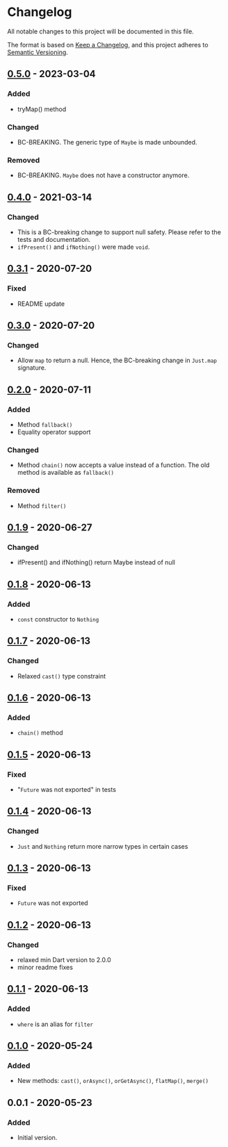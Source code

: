 # Changelog
All notable changes to this project will be documented in this file.

The format is based on [Keep a Changelog](https://keepachangelog.com/en/1.0.0/),
and this project adheres to [Semantic Versioning](https://semver.org/spec/v2.0.0.html).

## [0.5.0] - 2023-03-04
### Added
- tryMap() method

### Changed
- BC-BREAKING. The generic type of `Maybe` is made unbounded.

### Removed
- BC-BREAKING. `Maybe` does not have a constructor anymore.

## [0.4.0] - 2021-03-14
### Changed
- This is a BC-breaking change to support null safety. Please refer to the tests and documentation.
- `ifPresent()` and `ifNothing()` were made `void`.

## [0.3.1] - 2020-07-20
### Fixed
- README update

## [0.3.0] - 2020-07-20
### Changed
- Allow `map` to return a null. Hence, the BC-breaking change in `Just.map` signature.

## [0.2.0] - 2020-07-11
### Added
- Method `fallback()`
- Equality operator support

### Changed
- Method `chain()` now accepts a value instead of a function. The old method is available as `fallback()`

### Removed
- Method `filter()`

## [0.1.9] - 2020-06-27
### Changed
- ifPresent() and ifNothing() return Maybe<T> instead of null

## [0.1.8] - 2020-06-13
### Added
- `const` constructor to `Nothing`

## [0.1.7] - 2020-06-13
### Changed
- Relaxed `cast()` type constraint

## [0.1.6] - 2020-06-13
### Added
- `chain()` method

## [0.1.5] - 2020-06-13
### Fixed
- "`Future` was not exported" in tests

## [0.1.4] - 2020-06-13
### Changed
- `Just` and `Nothing` return more narrow types in certain cases

## [0.1.3] - 2020-06-13
### Fixed
- `Future` was not exported

## [0.1.2] - 2020-06-13
### Changed
- relaxed min Dart version to 2.0.0
- minor readme fixes

## [0.1.1] - 2020-06-13
### Added
- `where` is an alias for `filter`

## [0.1.0] - 2020-05-24
### Added
- New methods: `cast()`, `orAsync()`, `orGetAsync()`, `flatMap()`, `merge()`

## 0.0.1 - 2020-05-23
### Added
- Initial version.

[0.5.0]: https://github.com/f3ath/maybe-just-nothing/compare/0.4.0...0.5.0
[0.4.0]: https://github.com/f3ath/maybe-just-nothing/compare/0.3.1...0.4.0
[0.3.1]: https://github.com/f3ath/maybe-just-nothing/compare/0.3.0...0.3.1
[0.3.0]: https://github.com/f3ath/maybe-just-nothing/compare/0.2.0...0.3.0
[0.2.0]: https://github.com/f3ath/maybe-just-nothing/compare/0.1.9...0.2.0
[0.1.9]: https://github.com/f3ath/maybe-just-nothing/compare/0.1.8...0.1.9
[0.1.8]: https://github.com/f3ath/maybe-just-nothing/compare/0.1.7..0.1.8
[0.1.7]: https://github.com/f3ath/maybe-just-nothing/compare/0.1.6..0.1.7
[0.1.6]: https://github.com/f3ath/maybe-just-nothing/compare/0.1.5..0.1.6
[0.1.5]: https://github.com/f3ath/maybe-just-nothing/compare/0.1.4..0.1.5
[0.1.4]: https://github.com/f3ath/maybe-just-nothing/compare/0.1.3..0.1.4
[0.1.3]: https://github.com/f3ath/maybe-just-nothing/compare/0.1.2..0.1.3
[0.1.2]: https://github.com/f3ath/maybe-just-nothing/compare/0.1.1..0.1.2
[0.1.1]: https://github.com/f3ath/maybe-just-nothing/compare/0.1.0..0.1.1
[0.1.0]: https://github.com/f3ath/maybe-just-nothing/compare/0.0.1..0.1.0